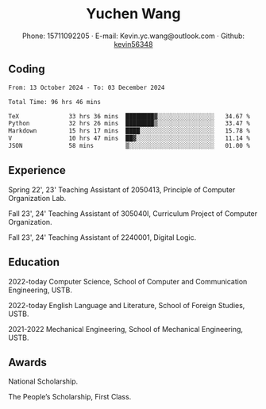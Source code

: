  <center>
     <h1>Yuchen Wang</h1>
     <div>
         <span>
             Phone:
             15711092205
         </span>
         ·
         <span>
             E-mail:
             Kevin.yc.wang@outlook.com
         </span>
         ·
         <span>
             Github:
             <a href="https://github.com/kevin56348">kevin56348</a>
         </span>
     </div>
 </center>

## Coding

<!-- ![Top Langs](https://github-readme-stats.vercel.app/api/top-langs/?username=kevin56348) -->

<!--START_SECTION:waka-->

```txt
From: 13 October 2024 - To: 03 December 2024

Total Time: 96 hrs 46 mins

TeX              33 hrs 36 mins  ████████▓░░░░░░░░░░░░░░░░   34.67 %
Python           32 hrs 26 mins  ████████▒░░░░░░░░░░░░░░░░   33.47 %
Markdown         15 hrs 17 mins  ████░░░░░░░░░░░░░░░░░░░░░   15.78 %
V                10 hrs 47 mins  ██▓░░░░░░░░░░░░░░░░░░░░░░   11.14 %
JSON             58 mins         ▒░░░░░░░░░░░░░░░░░░░░░░░░   01.00 %
```

<!--END_SECTION:waka-->

## Experience 

Spring 22', 23' Teaching Assistant of 2050413, Principle of Computer Organization Lab.

Fall 23', 24' Teaching Assistant of 305040I, Curriculum Project of Computer Organization.

Fall 23', 24' Teaching Assistant of 2240001, Digital Logic.

## Education

2022-today Computer Science, School of Computer and Communication Engineering, USTB.

2022-today English Language and Literature, School of Foreign Studies, USTB.

2021-2022 Mechanical Engineering, School of Mechanical Engineering, USTB.

## Awards

National Scholarship.

The People’s Scholarship, First Class.
